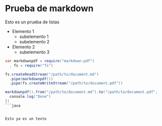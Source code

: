 # Prueba de markdown

Esto es un prueba de listas
* Elemento 1
   * subelemento 1
   * subelemento 2
* Elemento 2
   * subelemento 3
   
```java
var markdownpdf = require("markdown-pdf")
  , fs = require("fs")

fs.createReadStream("/path/to/document.md")
  .pipe(markdownpdf())
  .pipe(fs.createWriteStream("/path/to/document.pdf"))

markdownpdf().from("/path/to/document.md").to("/path/to/document.pdf", function () {
  console.log("Done")
})
```java


Esto ya es un texto
